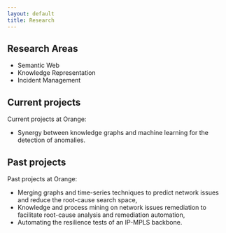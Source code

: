 ```yaml
---
layout: default
title: Research
---
```


## Research Areas

* Semantic Web
* Knowledge Representation
* Incident Management

## Current projects

Current projects at Orange:
* Synergy between knowledge graphs and machine learning for the detection of anomalies.

## Past projects

Past projects at Orange:
* Merging graphs and time-series techniques to predict network issues and reduce the root-cause search space,
* Knowledge and process mining on network issues remediation to facilitate root-cause analysis and remediation automation,
* Automating the resilience tests of an IP-MPLS backbone.